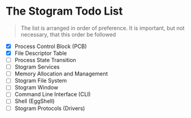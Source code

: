 # The Stogram Todo List

> The list is arranged in order of preference. It is important, but not necessary, that this order be followed

- [x] Process Control Block (PCB)
- [x] File Descriptor Table
- [ ] Process State Transition
- [ ] Stogram Services
- [ ] Memory Allocation and Management
- [ ] Stogram File System
- [ ] Stogram Window
- [ ] Command Line Interface (CLI)
- [ ] Shell (EggShell)
- [ ] Stogram Protocols (Drivers)
